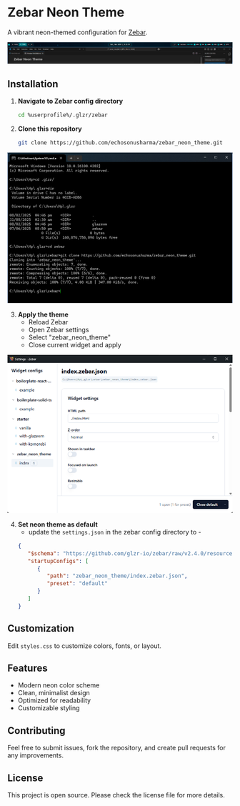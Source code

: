 # Zebar Neon Theme

A vibrant neon-themed configuration for [Zebar](https://github.com/glzr-io/zebar).

![preview](img/image1.png)

## Installation

1. **Navigate to Zebar config directory**
   ```bash
   cd %userprofile%/.glzr/zebar
   ```

2. **Clone this repository**
   ```bash
   git clone https://github.com/echosonusharma/zebar_neon_theme.git
   ```
  ![terminal](img/image.png)
   
3. **Apply the theme**
   - Reload Zebar
   - Open Zebar settings
   - Select "zebar_neon_theme"
   - Close current widget and apply

  ![zebar_setting](img/image2.png)

4. **Set neon theme as default**
   - update the `settings.json` in the zebar config directory to -
   ```json
   {
      "$schema": "https://github.com/glzr-io/zebar/raw/v2.4.0/resources/settings-schema.json",
      "startupConfigs": [
         {
            "path": "zebar_neon_theme/index.zebar.json",
            "preset": "default"
         }
      ]
   }
   ```

## Customization

Edit `styles.css` to customize colors, fonts, or layout.

## Features

- Modern neon color scheme
- Clean, minimalist design
- Optimized for readability
- Customizable styling

## Contributing

Feel free to submit issues, fork the repository, and create pull requests for any improvements.

## License

This project is open source. Please check the license file for more details.
